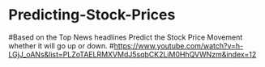 # Predicting-Stock-Prices
#Based on the Top News headlines Predict the Stock Price Movement whether it will go up or down.
#https://www.youtube.com/watch?v=h-LGjJ_oANs&list=PLZoTAELRMXVMdJ5sqbCK2LiM0HhQVWNzm&index=12
